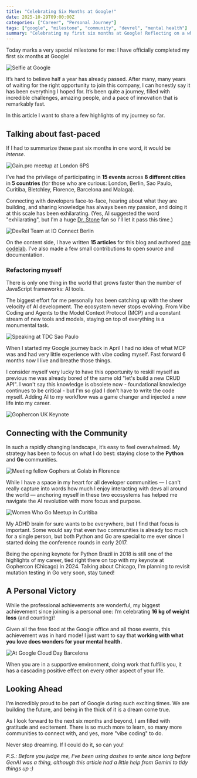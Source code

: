 ```yaml
---
title: "Celebrating Six Months at Google!"
date: 2025-10-29T09:00:00Z
categories: ["Career", "Personal Journey"]
tags: ["google", "milestone", "community", "devrel", "mental health"]
summary: "Celebrating my first six months at Google! Reflecting on a whirlwind of 15 events across 5 countries, diving deep into the AI ecosystem, and achieving a major personal health milestone along the way."
---
```


Today marks a very special milestone for me: I have officially completed my first six months at Google!

![Selfie at Google](image01.jpeg "Selfie at Google")

It’s hard to believe half a year has already passed. After many, many years of waiting for the right opportunity to join this company, I can honestly say it has been everything I hoped for. It’s been quite a journey, filled with incredible challenges, amazing people, and a pace of innovation that is remarkably fast.

In this article I want to share a few highlights of my journey so far.

## Talking about fast-paced

If I had to summarize these past six months in one word, it would be *intense*.

![Gain.pro meetup at London 6PS](image02.jpg "Gain.pro meetup at London 6PS")

I’ve had the privilege of participating in **15 events** across **8 different cities** in **5 countries** (for those who are curious: London, Berlin, Sao Paulo, Curitiba, Bletchley, Florence, Barcelona and Malaga).

Connecting with developers face-to-face, hearing about what they are building, and sharing knowledge has always been my passion, and doing it at this scale has been exhilarating. (Yes, AI suggested the word "exhilarating", but I'm a huge [Dr. Stone](https://www.nicovideo.jp/watch/sm36919684) fan so I'll let it pass this time.)

![DevRel Team at IO Connect Berlin](image03.jpg "DevRel Team at IO Connect Berlin")

On the content side, I have written **15 articles** for this blog and authored [one codelab](https://codelabs.developers.google.com/cloud-gemini-cli-mcp-go?hl=en#0). I’ve also made a few small contributions to open source and documentation.

### Refactoring myself

There is only one thing in the world that grows faster than the number of JavaScript frameworks: AI tools.

The biggest effort for me personally has been catching up with the sheer velocity of AI development. The ecosystem never stops evolving. From Vibe Coding and Agents to the Model Context Protocol (MCP) and a constant stream of new tools and models, staying on top of everything is a monumental task.

![Speaking at TDC Sao Paulo](image07.jpeg "Speaking at TDC Sao Paulo")

When I started my Google journey back in April I had no idea of what MCP was and had very little experience with vibe coding myself. Fast forward 6 months now I live and breathe those things.

I consider myself very lucky to have this opportunity to reskill myself as previous me was already bored of the same old "let's build a new CRUD API". I won't say this knowledge is obsolete now - foundational knowledge continues to be critical - but I'm so glad I don't have to write the code myself. Adding AI to my workflow was a game changer and injected a new life into my career.

![Gophercon UK Keynote](image04.jpg "Gophercon UK Keynote")

## Connecting with the Community

In such a rapidly changing landscape, it’s easy to feel overwhelmed. My strategy has been to focus on what I do best: staying close to the **Python** and **Go** communities.

![Meeting fellow Gophers at Golab in Florence](image09.jpeg "Meeting fellow Gophers at Golab in Florence")

While I have a space in my heart for all developer communities — I can't really capture into words how much I enjoy interacting with devs all around the world — anchoring myself in these two ecosystems has helped me navigate the AI revolution with more focus and purpose.

![Women Who Go Meetup in Curitiba](image06.jpeg "Women Who Go Meetup in Curitiba")

My ADHD brain for sure wants to be everywhere, but I find that focus is important. Some would say that even two communities is already too much for a single person, but both Python and Go are special to me ever since I started doing the conference rounds in early 2017.

Being the opening keynote for Python Brazil in 2018 is still one of the highlights of my career, tied right there on top with my keynote at Gophercon (Chicago) in 2024. Talking about Chicago, I'm planning to revisit mutation testing in Go very soon, stay tuned!

## A Personal Victory

While the professional achievements are wonderful, my biggest achievement since joining is a personal one: I’m celebrating **16 kg of weight loss** (and counting)!

Given all the free food at the Google office and all those events, this achievement was in hard mode! I just want to say that **working with what you love does wonders for your mental health.**

![At Google Cloud Day Barcelona](image10.jpeg "At Google Cloud Day Barcelona")

When you are in a supportive environment, doing work that fulfills you, it has a cascading positive effect on every other aspect of your life.

## Looking Ahead

I'm incredibly proud to be part of Google during such exciting times. We are building the future, and being in the thick of it is a dream come true.

As I look forward to the next six months and beyond, I am filled with gratitude and excitement. There is so much more to learn, so many more communities to connect with, and yes, more "vibe coding" to do.

Never stop dreaming. If I could do it, so can you!

*P.S.: Before you judge me, I've been using dashes to write since long before GenAI was a thing, although this article had a little help from Gemini to tidy things up :)*